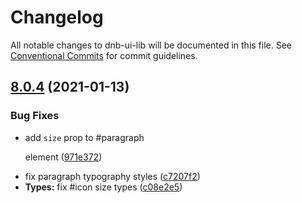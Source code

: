 # Changelog

All notable changes to dnb-ui-lib will be documented in this file. See
[Conventional Commits](https://conventionalcommits.org) for commit guidelines.

## [8.0.4](https://github.com/dnbexperience/eufemia/compare/v8.0.3...v8.0.4) (2021-01-13)


### Bug Fixes

* add `size` prop to #paragraph <P /> element ([971e372](https://github.com/dnbexperience/eufemia/commit/971e372893d2ca3a490ac3e2202351b0a136129b))
* fix paragraph typography styles ([c7207f2](https://github.com/dnbexperience/eufemia/commit/c7207f224b13cdaa2def4a368a0d776e2c7cb431))
* **Types:** fix #icon size types ([c08e2e5](https://github.com/dnbexperience/eufemia/commit/c08e2e5a01497764c92d81fe1584ff984ce070d3))
